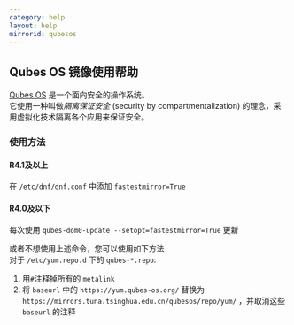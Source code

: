 ```yaml
---
category: help
layout: help
mirrorid: qubesos
---
```


## Qubes OS 镜像使用帮助

[Qubes OS](https://www.qubes-os.org/) 是一个面向安全的操作系统。  
它使用一种叫做*隔离保证安全* (security by compartmentalization) 的理念，采用虚拟化技术隔离各个应用来保证安全。  

### 使用方法

#### R4.1及以上
在 `/etc/dnf/dnf.conf` 中添加 `fastestmirror=True`  

#### R4.0及以下
每次使用 `qubes-dom0-update --setopt=fastestmirror=True` 更新  
  
或者不想使用上述命令，您可以使用如下方法  
对于 `/etc/yum.repo.d` 下的 `qubes-*.repo`:  
1. 用`#`注释掉所有的 `metalink`
2. 将 `baseurl` 中的 `https://yum.qubes-os.org/` 替换为 `https://mirrors.tuna.tsinghua.edu.cn/qubesos/repo/yum/` ，并取消这些 `baseurl` 的注释
